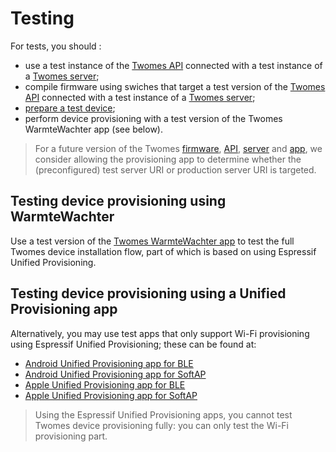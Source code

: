 # Testing

For tests, you should : 

- use a test instance of the [Twomes API](https://github.com/energietransitie/twomes-backoffice-api) connected with a test instance of a [Twomes server](https://github.com/energietransitie/twomes-backoffice-configuration); 
- compile firmware using swiches that target a test version of the [Twomes API](https://github.com/energietransitie/twomes-backoffice-api) connected with a test instance of a [Twomes server](https://github.com/energietransitie/twomes-backoffice-configuration);
- [prepare a test device](../deploying/device-preparation.md);
- perform device provisioning with a test version of the Twomes WarmteWachter app (see below).

> For a future version of the Twomes [firmware](https://github.com/energietransitie/twomes-generic-esp-firmware), [API](https://github.com/energietransitie/twomes-backoffice-api), [server](https://github.com/energietransitie/twomes-backoffice-configuration) and [app](https://github.com/energietransitie/twomes-app-warmtewachter), we consider allowing the provisioning app to determine whether the (preconfigured) test server URI or production server URI is targeted. 

## Testing device provisioning using WarmteWachter
Use a test version of the [Twomes WarmteWachter app](https://github.com/energietransitie/twomes-app-warmtewachter) to test the full Twomes device installation flow, part of which is based on using Espressif Unified Provisioning. 

## Testing device provisioning using a Unified Provisioning app
Alternatively, you may use test apps that only support Wi-Fi provisioning using Espressif Unified Provisioning; these can be found at:

* [Android Unified Provisioning app for BLE](https://play.google.com/store/apps/details?id=com.espressif.provble&hl=en&gl=US)
* [Android Unified Provisioning app for SoftAP](https://play.google.com/store/apps/details?id=com.espressif.provsoftap&hl=en&gl=US)
* [Apple Unified Provisioning app for BLE](https://apps.apple.com/us/app/esp-ble-provisioning/id1473590141)
* [Apple Unified Provisioning app for SoftAP](https://apps.apple.com/us/app/esp-softap-provisioning/id1474040630)

> Using the Espressif Unified Provisioning apps, you cannot test Twomes device provisioning fully: you can only test the Wi-Fi provisioning part.
